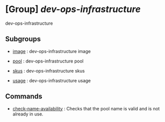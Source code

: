 # [Group] _dev-ops-infrastructure_

dev-ops-infrastructure

## Subgroups

- [image](/Commands/dev-ops-infrastructure/image/readme.md)
: dev-ops-infrastructure image

- [pool](/Commands/dev-ops-infrastructure/pool/readme.md)
: dev-ops-infrastructure pool

- [skus](/Commands/dev-ops-infrastructure/skus/readme.md)
: dev-ops-infrastructure skus

- [usage](/Commands/dev-ops-infrastructure/usage/readme.md)
: dev-ops-infrastructure usage

## Commands

- [check-name-availability](/Commands/dev-ops-infrastructure/_check-name-availability.md)
: Checks that the pool name is valid and is not already in use.
